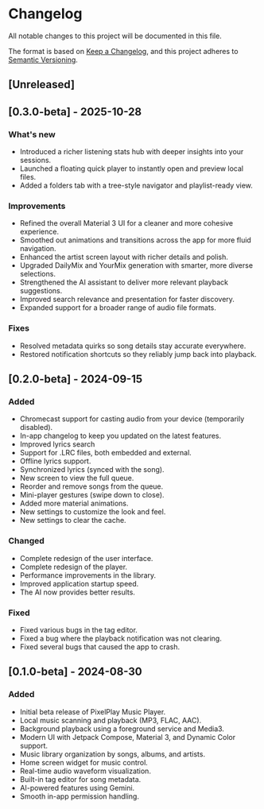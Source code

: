 # Changelog

All notable changes to this project will be documented in this file.

The format is based on [Keep a Changelog](https://keepachangelog.com/en/1.0.0/),
and this project adheres to [Semantic Versioning](https://semver.org/spec/v2.0.0.html).

## [Unreleased]

## [0.3.0-beta] - 2025-10-28

### What's new
- Introduced a richer listening stats hub with deeper insights into your sessions.
- Launched a floating quick player to instantly open and preview local files.
- Added a folders tab with a tree-style navigator and playlist-ready view.

### Improvements
- Refined the overall Material 3 UI for a cleaner and more cohesive experience.
- Smoothed out animations and transitions across the app for more fluid navigation.
- Enhanced the artist screen layout with richer details and polish.
- Upgraded DailyMix and YourMix generation with smarter, more diverse selections.
- Strengthened the AI assistant to deliver more relevant playback suggestions.
- Improved search relevance and presentation for faster discovery.
- Expanded support for a broader range of audio file formats.

### Fixes
- Resolved metadata quirks so song details stay accurate everywhere.
- Restored notification shortcuts so they reliably jump back into playback.

## [0.2.0-beta] - 2024-09-15

### Added
- Chromecast support for casting audio from your device (temporarily disabled).
- In-app changelog to keep you updated on the latest features.
- Improved lyrics search
- Support for .LRC files, both embedded and external.
- Offline lyrics support.
- Synchronized lyrics (synced with the song).
- New screen to view the full queue.
- Reorder and remove songs from the queue.
- Mini-player gestures (swipe down to close).
- Added more material animations.
- New settings to customize the look and feel.
- New settings to clear the cache.

### Changed
- Complete redesign of the user interface.
- Complete redesign of the player.
- Performance improvements in the library.
- Improved application startup speed.
- The AI now provides better results.

### Fixed
- Fixed various bugs in the tag editor.
- Fixed a bug where the playback notification was not clearing.
- Fixed several bugs that caused the app to crash.

## [0.1.0-beta] - 2024-08-30

### Added
- Initial beta release of PixelPlay Music Player.
- Local music scanning and playback (MP3, FLAC, AAC).
- Background playback using a foreground service and Media3.
- Modern UI with Jetpack Compose, Material 3, and Dynamic Color support.
- Music library organization by songs, albums, and artists.
- Home screen widget for music control.
- Real-time audio waveform visualization.
- Built-in tag editor for song metadata.
- AI-powered features using Gemini.
- Smooth in-app permission handling.
